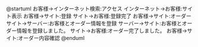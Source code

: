 @startuml
お客様->インターネット検索:アクセス
インターネット->お客様:サイト表示
お客様->サイト:登録
サイト->お客様:登録完了
お客様->サイト:オーダー
サイト->サーバー:お客様とオーダー情報を登録
サーバー->サイト:お客様とオーダー情報を登録しました。
サイト->お客様:オーダー完了しました。
お客様->サイト:オーダー内容確認
@enduml
